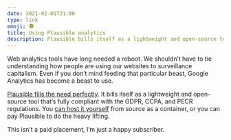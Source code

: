 ```yaml
---
date: 2021-02-01T21:00
type: link
emoji: 🕵️
title: Using Plausible analytics
description: Plausible bills itself as a lightweight and open-source tool that’s privacy minded.
---
```


Web analytics tools have long needed a reboot. We shouldn’t have to tie understanding how people are using our websites to surveillance capitalism. Even if you don’t mind feeding that particular beast, Google Analytics has become a beast to use.

[Plausible fills the need perfectly][link]. It bills itself as a lightweight and open-source tool that’s fully compliant with the GDPR, CCPA, and PECR regulations. You [can host it yourself][ghpa] from source as a container, or you can pay Plausible to do the heavy lifting.

This isn’t a paid placement, I’m just a happy subscriber.

[link]: https://plausible.io
[ghpa]: https://github.com/plausible/analytics/

